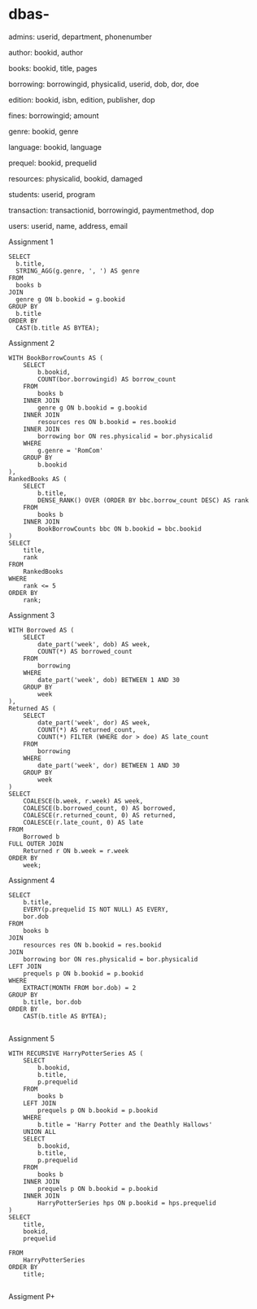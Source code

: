 # dbas-

admins: userid, department, phonenumber

author: bookid, author

books: bookid, title, pages

borrowing: borrowingid, physicalid, userid, dob, dor, doe

edition: bookid, isbn, edition, publisher, dop

fines: borrowingid; amount
  
genre: bookid, genre

language: bookid, language

prequel: bookid, prequelid

resources: physicalid, bookid, damaged

students: userid, program

transaction: transactionid, borrowingid, paymentmethod, dop

users: userid, name, address, email

Assignment 1

```
SELECT
  b.title,
  STRING_AGG(g.genre, ', ') AS genre
FROM
  books b
JOIN
  genre g ON b.bookid = g.bookid
GROUP BY
  b.title
ORDER BY
  CAST(b.title AS BYTEA);
```
Assignment 2

```
WITH BookBorrowCounts AS (
    SELECT
        b.bookid,
        COUNT(bor.borrowingid) AS borrow_count
    FROM
        books b
    INNER JOIN
        genre g ON b.bookid = g.bookid
    INNER JOIN
        resources res ON b.bookid = res.bookid
    INNER JOIN
        borrowing bor ON res.physicalid = bor.physicalid
    WHERE
        g.genre = 'RomCom'
    GROUP BY
        b.bookid
),
RankedBooks AS (
    SELECT
        b.title,
        DENSE_RANK() OVER (ORDER BY bbc.borrow_count DESC) AS rank
    FROM
        books b
    INNER JOIN
        BookBorrowCounts bbc ON b.bookid = bbc.bookid
)
SELECT
    title,
    rank
FROM
    RankedBooks
WHERE
    rank <= 5
ORDER BY
    rank;

```

Assignment 3

```
WITH Borrowed AS (
    SELECT 
        date_part('week', dob) AS week,
        COUNT(*) AS borrowed_count
    FROM 
        borrowing
    WHERE 
        date_part('week', dob) BETWEEN 1 AND 30
    GROUP BY 
        week
),
Returned AS (
    SELECT 
        date_part('week', dor) AS week,
        COUNT(*) AS returned_count,
        COUNT(*) FILTER (WHERE dor > doe) AS late_count
    FROM 
        borrowing
    WHERE 
        date_part('week', dor) BETWEEN 1 AND 30
    GROUP BY 
        week
)
SELECT 
    COALESCE(b.week, r.week) AS week,
    COALESCE(b.borrowed_count, 0) AS borrowed,
    COALESCE(r.returned_count, 0) AS returned,
    COALESCE(r.late_count, 0) AS late
FROM 
    Borrowed b
FULL OUTER JOIN 
    Returned r ON b.week = r.week
ORDER BY 
    week;

```

Assignment 4

```
SELECT
    b.title,
    EVERY(p.prequelid IS NOT NULL) AS EVERY,
    bor.dob 
FROM
    books b
JOIN
    resources res ON b.bookid = res.bookid
JOIN
    borrowing bor ON res.physicalid = bor.physicalid
LEFT JOIN
    prequels p ON b.bookid = p.bookid
WHERE
    EXTRACT(MONTH FROM bor.dob) = 2
GROUP BY
    b.title, bor.dob
ORDER BY
    CAST(b.title AS BYTEA);


```

Assignment 5

```
WITH RECURSIVE HarryPotterSeries AS (
    SELECT 
        b.bookid, 
        b.title, 
        p.prequelid 
    FROM 
        books b
    LEFT JOIN 
        prequels p ON b.bookid = p.bookid
    WHERE 
        b.title = 'Harry Potter and the Deathly Hallows'
    UNION ALL
    SELECT 
        b.bookid, 
        b.title, 
        p.prequelid 
    FROM 
        books b
    INNER JOIN 
        prequels p ON b.bookid = p.bookid
    INNER JOIN 
        HarryPotterSeries hps ON p.bookid = hps.prequelid
)
SELECT
    title,
    bookid, 
    prequelid
    
FROM 
    HarryPotterSeries
ORDER BY 
    title;


```

Assigment P+

```

```
